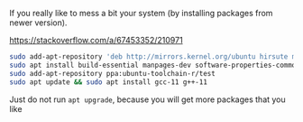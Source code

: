 If you really like to mess a bit your system (by installing packages from newer version).

https://stackoverflow.com/a/67453352/210971

```sh
sudo add-apt-repository 'deb http://mirrors.kernel.org/ubuntu hirsute main universe'
sudo apt install build-essential manpages-dev software-properties-common
sudo add-apt-repository ppa:ubuntu-toolchain-r/test
sudo apt update && sudo apt install gcc-11 g++-11
```

Just do not run `apt upgrade`, because you will get more packages that you like 
